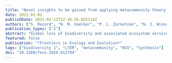 ```yaml
---
title: "Novel insights to be gained from applying metacommunity theory to long-term, spatially replicated biodiversity data"
date: 2021-01-01
publishDate: 2021-02-11T22:36:56.825114Z
authors: ["S. Record", "N. M. Voelker", "P. L. Zarnetske", "N. I. Wisnoski", "_**J. D. Tonkin**_", "C. Swan", "L. Marazzi", "N. Lany", "T. Lamy", "A. Compagnoni", "M. C. N. Castorani", "R. Andrade", "E. R. Sokol"]
publication_types: ["2"]
abstract: "Global loss of biodiversity and associated ecosystem services are occurring at an alarming rate. Metacommunity theory provides a framework to investigate multi-scale processes that drive change in biodiversity across space and time. Short-term ecological studies across space have progressed our understanding of biodiversity through a metacommunity lens, however, have been limited in their ability to explain which processes, at which scales, generate observed spatial patterns. Large gaps in theory and empirical data in temporal dynamics of metacommunities have hindered progress in our understanding of underlying metacommunity processes that give rise to biodiversity patterns. Fortunately, long-term studies with cross-scale spatial replication can provide a means to gain a deeper understanding of the multiscale processes driving biodiversity patterns in time and space to inform metacommunity theory. The maturation of coordinated research and observation networks, such as the U.S. Long-Term Ecological Research program, provides an opportunity to advance explanation and prediction of biodiversity change with observational and experimental data at spatial and temporal scales greater than any single research group could accomplish. Synthesis of Long Term Ecological Research network community datasets illustrates that many long-term studies with spatial replication present an unutilized empirical resource for advancing spatiotemporal metacommunity research. We identify challenges to synthesizing these data and present recommendations for addressing them with insights about how future monitoring efforts by coordinated research and observation networks might better promote future integration of data across space and time to further the development of metacommunity theory and its applications aimed at improving conservation efforts."
featured: false
publication: "*Frontiers in Ecology and Evolution*"
tags: ["biodiversity 1", "LTER", "metacommunity", "NCO", "Synthesis"]
doi: "10.3389/fevo.2020.612794"
---
```


